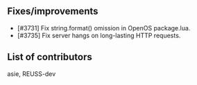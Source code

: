 ## Fixes/improvements

* [#3731] Fix string.format() omission in OpenOS package.lua.
* [#3735] Fix server hangs on long-lasting HTTP requests.

## List of contributors

asie, REUSS-dev
